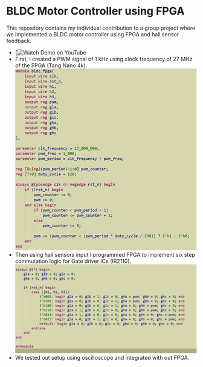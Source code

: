 # BLDC Motor Controller using FPGA
This repository contains my individual contribution to a group project where we implemented a BLDC motor controller using FPGA and hall sensor feedback.
- [![Watch Demo on YouTube](https://www.youtube.com/shorts/Jrmsi-v2h4o)
- First, I created a PWM signal of 1 kHz using clock frequency of 27 MHz of the FPGA (Tang Nano 4k).
![PWM](Images&Video/pwm_generation.png)
- Then using hall sensors input I programmed FPGA to implement six step commutation logic for Gate driver ICs (IR2110).
![SixStep](Images&Video/six_step_commutation.png)
- We tested out setup using oscilloscope and integrated with out FPGA.
